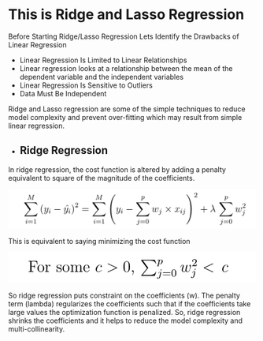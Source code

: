 # This is Ridge and Lasso Regression

Before Starting Ridge/Lasso Regression Lets Identify the Drawbacks of Linear Regression

- Linear Regression Is Limited to Linear Relationships
- Linear regression looks at a relationship between the mean of the dependent variable and the independent variables
- Linear Regression Is Sensitive to Outliers
- Data Must Be Independent 


 Ridge and Lasso regression are some of the simple techniques to reduce model complexity and prevent over-fitting which may result from simple linear regression.

- ## Ridge Regression
  
In ridge regression, the cost function is altered by adding a penalty equivalent to square of the magnitude of the coefficients.

![](../../../images/ridge_cost.png)

This is equivalent to saying minimizing the cost function 

![](../../../images/ridge_coeff.png)


So ridge regression puts constraint on the coefficients (w). The penalty term (lambda) regularizes the coefficients such that if the coefficients take large values the optimization function is penalized. So, ridge regression shrinks the coefficients and it helps to reduce the model complexity and multi-collinearity. 
